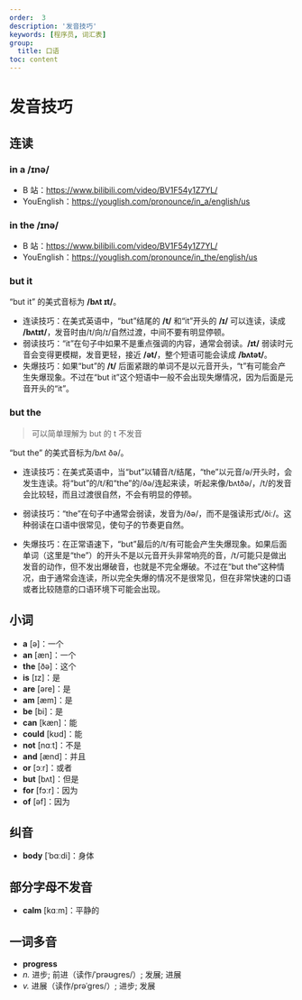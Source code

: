 ```yaml
---
order:  3
description: '发音技巧'
keywords: [程序员, 词汇表]
group:
  title: 口语
toc: content
---
```


# 发音技巧

## 连读

### in a /ɪnə/

- B 站：https://www.bilibili.com/video/BV1F54y1Z7YL/
- YouEnglish：https://youglish.com/pronounce/in_a/english/us

### in the /ɪnə/

- B 站：https://www.bilibili.com/video/BV1F54y1Z7YL/
- YouEnglish：https://youglish.com/pronounce/in_the/english/us

### but it

“but it” 的美式音标为 **/bʌt ɪt/**。

- 连读技巧：在美式英语中，“but”结尾的 **/t/** 和“it”开头的 **/ɪ/** 可以连读，读成 **/bʌtɪt/**，发音时由/t/向/ɪ/自然过渡，中间不要有明显停顿。
- 弱读技巧：“it”在句子中如果不是重点强调的内容，通常会弱读。**/ɪt/** 弱读时元音会变得更模糊，发音更轻，接近 **/ət/**，整个短语可能会读成 **/bʌtət/**。
- 失爆技巧：如果“but”的 **/t/** 后面紧跟的单词不是以元音开头，“t”有可能会产生失爆现象。不过在“but it”这个短语中一般不会出现失爆情况，因为后面是元音开头的“it”。

### but the

> 可以简单理解为 but 的 t 不发音

“but the” 的美式音标为/bʌt ðə/。

- 连读技巧：在美式英语中，当“but”以辅音/t/结尾，“the”以元音/ə/开头时，会发生连读。将“but”的/t/和“the”的/ðə/连起来读，听起来像/bʌtðə/，/t/的发音会比较轻，而且过渡很自然，不会有明显的停顿。

- 弱读技巧：“the”在句子中通常会弱读，发音为/ðə/，而不是强读形式/ðiː/。这种弱读在口语中很常见，使句子的节奏更自然。
- 失爆技巧：在正常语速下，“but”最后的/t/有可能会产生失爆现象。如果后面单词（这里是“the”）的开头不是以元音开头非常响亮的音，/t/可能只是做出发音的动作，但不发出爆破音，也就是不完全爆破。不过在“but the”这种情况，由于通常会连读，所以完全失爆的情况不是很常见，但在非常快速的口语或者比较随意的口语环境下可能会出现。

## 小词

- **a** [ə]：一个
- **an** [æn]：一个
- **the** [ðə]：这个
- **is** [ɪz]：是
- **are** [əre]：是
- **am** [æm]：是
- **be** [bi]：是
- **can** [kæn]：能
- **could** [kʊd]：能
- **not** [nɑːt]：不是
- **and** [ænd]：并且
- **or** [ɔːr]：或者
- **but** [bʌt]：但是
- **for** [fɔːr]：因为
- **of** [əf]：因为

## 纠音

- **body** [ˈbɑːdi]：身体

## 部分字母不发音

- **calm** [kɑːm]：平静的

## 一词多音

- **progress**
 - *n.* 进步; 前进（读作/ˈprəʊɡres/）; 发展; 进展
 - *v.* 进展（读作/prəˈɡres/）; 进步; 发展
